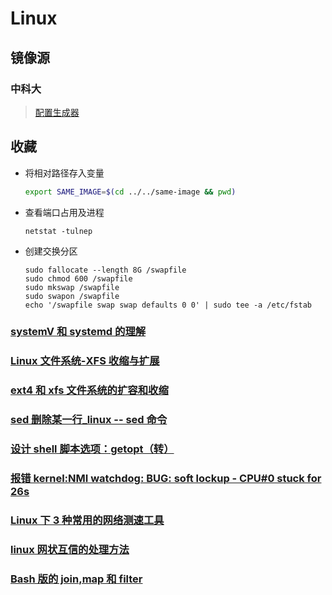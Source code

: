 # Linux

## 镜像源

### 中科大

> [配置生成器](https://mirrors.ustc.edu.cn/repogen/)

## 收藏

- 将相对路径存入变量

  ```bash
  export SAME_IMAGE=$(cd ../../same-image && pwd)
  ```

- 查看端口占用及进程

  ```shell
  netstat -tulnep
  ```

- 创建交换分区

  ```shell
  sudo fallocate --length 8G /swapfile
  sudo chmod 600 /swapfile
  sudo mkswap /swapfile
  sudo swapon /swapfile
  echo '/swapfile swap swap defaults 0 0' | sudo tee -a /etc/fstab
  ```

### [systemV 和 systemd 的理解](https://blog.csdn.net/chengziwang/article/details/112434240)

### [Linux 文件系统-XFS 收缩与扩展](https://blog.csdn.net/baidu_39459954/article/details/89446794)

### [ext4 和 xfs 文件系统的扩容和收缩](https://www.cnblogs.com/hgzero/p/14193427.html)

### [sed 删除某一行\_linux -- sed 命令](https://blog.csdn.net/weixin_34711401/article/details/112290386)

### [设计 shell 脚本选项：getopt（转）](https://www.cnblogs.com/ajianbeyourself/p/12454161.html)

### [报错 kernel:NMI watchdog: BUG: soft lockup - CPU#0 stuck for 26s](https://blog.csdn.net/weixin_46399792/article/details/114371139)

### [Linux 下 3 种常用的网络测速工具](https://juejin.cn/post/6844904152108105742)

### [linux 网状互信的处理方法](https://www.wangt.cc/2020/12/linux网状互信的处理方法/)

### [Bash 版的 join,map 和 filter](https://blog.lujun9972.win/blog/2019/06/28/bash版的join,map和filter/)
